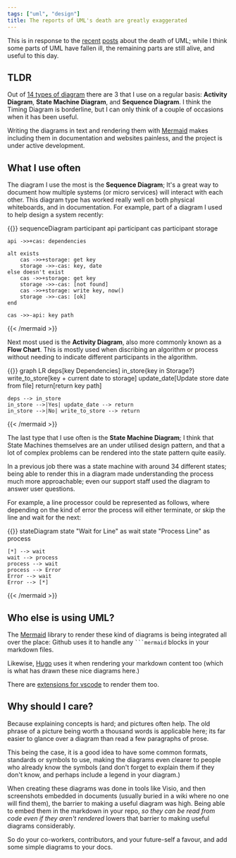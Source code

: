 ```yaml
---
tags: ["uml", "design"]
title: The reports of UML's death are greatly exaggerated
---
```


This is in response to the [recent](https://buttondown.email/hillelwayne/archive/why-uml-really-died/) [posts](https://garba.org/posts/2021/uml/) about the death of UML;  while I think some parts of UML have fallen ill, the remaining parts are still alive, and useful to this day.

## TLDR

Out of [14 types of diagram](https://creately.com/blog/diagrams/uml-diagram-types-examples/) there are 3 that I use on a regular basis: **Activity Diagram**, **State Machine Diagram**, and **Sequence Diagram**.  I think the Timing Diagram is borderline, but I can only think of a couple of occasions when it has been useful.

Writing the diagrams in text and rendering them with [Mermaid] makes including them in documentation and websites painless, and the project is under active development.

## What I use often

The diagram I use the most is the **Sequence Diagram**;  It's a great way to document how multiple systems (or micro services) will interact with each other.  This diagram type has worked really well on both physical whiteboards, and in documentation.  For example, part of a diagram I used to help design a system recently:

{{<mermaid align="left">}}
sequenceDiagram
    participant api
    participant cas
    participant storage

    api ->>+cas: dependencies

    alt exists
        cas ->>+storage: get key
        storage ->>-cas: key, date
    else doesn't exist
        cas ->>+storage: get key
        storage ->>-cas: [not found]
        cas ->>+storage: write key, now()
        storage ->>-cas: [ok]
    end

    cas ->>-api: key path
{{< /mermaid >}}

Next most used is the **Activity Diagram**, also more commonly known as a **Flow Chart**.  This is mostly used when discribing an algorithm or process without needing to indicate different participants in the algorithm.


{{<mermaid align="left">}}
graph LR
    deps[key Dependencies]
    in_store{key in Storage?}
    write_to_store[key + current date to storage]
    update_date[Update store date from file]
    return[return key path]

    deps --> in_store
    in_store -->|Yes| update_date --> return
    in_store -->|No| write_to_store --> return
{{< /mermaid >}}

The last type that I use often is the **State Machine Diagram**;  I think that State Machines themselves are an under utilised design pattern, and that a lot of complex problems can be rendered into the state pattern quite easily.

In a previous job there was a state machine with around 34 different states; being able to render this in a diagram made understanding the process much more approachable; even our support staff used the diagram to answer user questions.

For example, a line processor could be represented as follows, where depending on the kind of error the process will either terminate, or skip the line and wait for the next:

{{<mermaid align="left">}}
stateDiagram
    state "Wait for Line" as wait
    state "Process Line" as process

    [*] --> wait
    wait --> process
    process --> wait
    process --> Error
    Error --> wait
    Error --> [*]
{{< /mermaid >}}

## Who else is using UML?

The [Mermaid] library to render these kind of diagrams is being integrated all over the place:  Github uses it to handle any ` ```mermaid ` blocks in your markdown files.

Likewise, [Hugo] uses it when rendering your markdown content too (which is what has drawn these nice diagrams here.)

There are [extensions for vscode][mermaid-extension] to render them too.

## Why should I care?

Because explaining concepts is hard; and pictures often help.  The old phrase of a picture being worth a thousand words is applicable here; its far easier to glance over a diagram than read a few paragraphs of prose.

This being the case, it is a good idea to have some common formats, standards or symbols to use, making the diagrams even clearer to people who already know the symbols (and don't forget to explain them if they don't know, and perhaps include a legend in your diagram.)

When creating these diagrams was done in tools like Visio, and then screenshots embedded in documents (usually buried in a wiki where no one will find them), the barrier to making a useful diagram was high.  Being able to embed them in the markdown in your repo, _so they can be read from code even if they aren't rendered_ lowers that barrier to making useful diagrams considerably.

So do your co-workers, contributors, and your future-self a favour, and add some simple diagrams to your docs.


[mermaid]: https://mermaid-js.github.io/mermaid/#/
[hugo]: https://gohugo.io/
[mermaid-extension]: https://marketplace.visualstudio.com/items?itemName=bierner.markdown-mermaid
